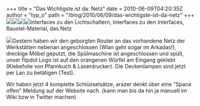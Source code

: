 +++
title = "Das Wichtigste ist da: Netz"
date = 2010-06-09T04:20:35Z
author = "typ_o"
path = "/blog/2010/06/09/das-wichtigste-ist-da-netz"
+++
[![](/media/schalter.serendipityThumb.jpg)](/media/schalter.jpg)[![](/media/net_io.serendipityThumb.jpg)](/media/net_io.jpg)[![](/media/material.serendipityThumb.jpg)](/media/material.jpg)[![](/media/lan.serendipityThumb.jpg)](/media/lan.jpg)Interfaces
zu den Lichtschaltern, Interfaces zu den Interfaces, Baustel-Material,
das Netz

[![](/media/schild.serendipityThumb.jpg)](/media/schild.jpg)Gestern
haben wir den geborgten Router an das vorhandene Netz der Werkstätten
nebenan angeschlossen (Wlan geht sogar im Arkadas!), dreckige Möbel
geputzt, die Spülmaschine ist angeschlossen und spült, unser flipdot
Logo ist auf den orangenen Würfel am Eingang geklebt (Klebefolie von
Pfannkuch & Laserdrucker). Die Deckenlampen sind jetzt per Lan zu
betätigen (Test).

Wir haben jetzt 4 komplette Schlüsselsätze, arazer denkt über eine
"Space offen" Meldung auf der Website nach. (kann man bis da hin ja
manuell im Wiki bzw in Twitter machen)
